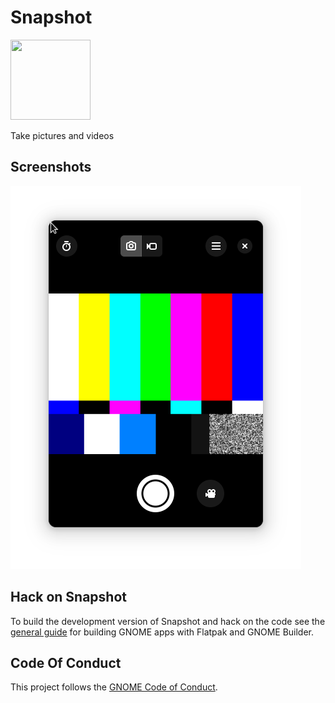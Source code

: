 <!-- <a href="https://flathub.org/apps/details/org.gnome.World.Snapshot"> -->
<!-- <img src="https://flathub.org/assets/badges/flathub-badge-i-en.png" width="190px" /> -->
<!-- </a> -->

# Snapshot

<img src="https://gitlab.gnome.org/msandova/snapshot/raw/main/data/icons/org.gnome.World.Snapshot.svg" width="128px" height="128px" />
<p>Take pictures and videos</p>

## Screenshots

![screenshot](data/screenshots/screenshot1.png)

<!-- ## Getting in touch -->

<!-- If you have any questions regarding the use or development of Snashot, please join us on our [#snapshot:gnome.org](https://matrix.to/#/#snapshot:gnome.org) channel. -->

## Hack on Snapshot

To build the development version of Snapshot and hack on the code
see the [general guide](https://wiki.gnome.org/Newcomers/BuildProject)
for building GNOME apps with Flatpak and GNOME Builder.

<!-- ## Translations -->

<!-- Helping to translate Snapshot or add support to a new language is very welcome. -->
<!-- You can find everything you need at: [l10n.gnome.org/module/snapshot/](https://l10n.gnome.org/module/snapshot/) -->

## Code Of Conduct

This project follows the [GNOME Code of Conduct](https://wiki.gnome.org/Foundation/CodeOfConduct).
